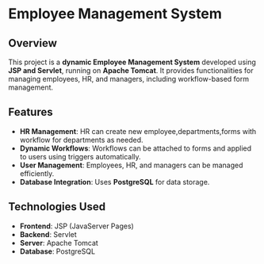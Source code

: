 # Employee Management System

## Overview
This project is a **dynamic Employee Management System** developed using **JSP and Servlet**, running on **Apache Tomcat**. It provides functionalities for managing employees, HR, and managers, including workflow-based form management.

## Features
- **HR Management**: HR can create new employee,departments,forms with workflow for departments as needed.
- **Dynamic Workflows**: Workflows can be attached to forms and applied to users using triggers automatically.
- **User Management**: Employees, HR, and managers can be managed efficiently.
- **Database Integration**: Uses **PostgreSQL** for data storage.

## Technologies Used
- **Frontend**: JSP (JavaServer Pages)
- **Backend**: Servlet
- **Server**: Apache Tomcat
- **Database**: PostgreSQL
